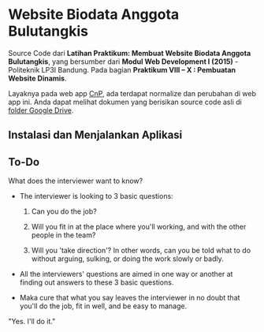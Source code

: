 # Website Biodata Anggota Bulutangkis
Source Code dari **Latihan Praktikum: Membuat Website Biodata Anggota Bulutangkis**, yang bersumber dari **Modul Web Development I (2015)** - Politeknik LP3I Bandung. Pada bagian **Praktikum VIII – X : Pembuatan Website Dinamis**.

Layaknya pada web app [CnP](../CnP), ada terdapat normalize dan perubahan di web app ini. Anda dapat melihat dokumen yang berisikan source code asli di [folder Google Drive](http://drive.google.com).

## Instalasi dan Menjalankan Aplikasi

## To-Do
What does the interviewer want to know?

* The interviewer is looking to 3 basic questions:

  1. Can you do the job?

  2. Will you fit in at the place where you'll working, and with the other people in the team?

  3. Will you 'take direction'? In other words, can you be told what to do without arguing, sulking, or doing the work slowly or badly.

* All the interviewers' questions are aimed in one way or another at finding out answers to these 3 basic questions.

* Maka cure that what you say leaves the interviewer in no doubt that you'll do the job, fit in well, and be easy to manage.

"Yes. I'll do it."
